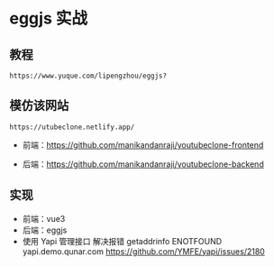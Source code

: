 # eggjs 实战

## 教程

    https://www.yuque.com/lipengzhou/eggjs?

## 模仿该网站

    https://utubeclone.netlify.app/

- 前端：https://github.com/manikandanraji/youtubeclone-frontend

- 后端：https://github.com/manikandanraji/youtubeclone-backend

## 实现

- 前端：vue3
- 后端：eggjs
- 使用 Yapi 管理接口 解决报错 getaddrinfo ENOTFOUND yapi.demo.qunar.com   https://github.com/YMFE/yapi/issues/2180
